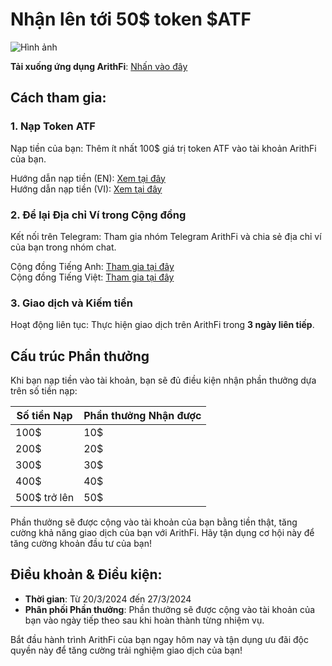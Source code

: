 # Nhận lên tới 50$ token $ATF

![Hình ảnh](https://nftstorage.link/ipfs/bafkreic52vth3krm5x6fadorbsfnkwgd64qdlyzsuprtozuo4zgu5yeiwy "DepositCampaign")


**Tải xuống ứng dụng ArithFi**: [Nhấn vào đây](https://arithfi.com/download.html?code=web)

## Cách tham gia:

### 1. Nạp Token ATF
Nạp tiền của bạn: Thêm ít nhất 100$ giá trị token ATF vào tài khoản ArithFi của bạn.

  Hướng dẫn nạp tiền (EN): [Xem tại đây](https://www.youtube.com/watch?v=Mcr1bTsPTK4)  
  Hướng dẫn nạp tiền (VI): [Xem tại đây](https://t.me/ArithFiVietnamese/26)

### 2. Để lại Địa chỉ Ví trong Cộng đồng
Kết nối trên Telegram: Tham gia nhóm Telegram ArithFi và chia sẻ địa chỉ ví của bạn trong nhóm chat.

  Cộng đồng Tiếng Anh: [Tham gia tại đây](https://t.me/ArithFi_chat)  
  Cộng đồng Tiếng Việt: [Tham gia tại đây](https://t.me/ArithFi_Vietnamese)

### 3. Giao dịch và Kiếm tiền
Hoạt động liên tục: Thực hiện giao dịch trên ArithFi trong **3 ngày liên tiếp**.

## Cấu trúc Phần thưởng

Khi bạn nạp tiền vào tài khoản, bạn sẽ đủ điều kiện nhận phần thưởng dựa trên số tiền nạp:

| Số tiền Nạp    | Phần thưởng Nhận được |
|---------------|----------------------|
| 100$          | 10$                  |
| 200$          | 20$                  |
| 300$          | 30$                  |
| 400$          | 40$                  |
| 500$ trở lên  | 50$                  |

Phần thưởng sẽ được cộng vào tài khoản của bạn bằng tiền thật, tăng cường khả năng giao dịch của bạn với ArithFi. Hãy tận dụng cơ hội này để tăng cường khoản đầu tư của bạn!

## Điều khoản & Điều kiện:
- **Thời gian**: Từ 20/3/2024 đến 27/3/2024
- **Phân phối Phần thưởng**: Phần thưởng sẽ được cộng vào tài khoản của bạn vào ngày tiếp theo sau khi hoàn thành từng nhiệm vụ.


Bắt đầu hành trình ArithFi của bạn ngay hôm nay và tận dụng ưu đãi độc quyền này để tăng cường trải nghiệm giao dịch của bạn!
